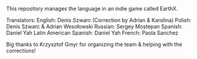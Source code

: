 This repository manages the language in an indie game called EarthX. 

Translators:
English: Denis Szwarc (Correction by Adrian & Karolina)
Polish: Denis Szwarc & Adrian Wesołowski
Russian: Sergey Mostepan
Spanish: Daniel Yah
Latin American Spanish: Daniel Yah
French: Paola Sanchez

Big thanks to Krzysztof Gmyr for organizing the team & helping with the corrections!
